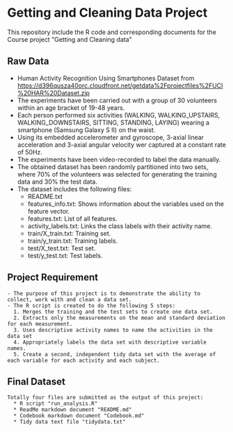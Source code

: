 # Getting and Cleaning Data Project
  This repository include the R code and corresponding documents for the Course project "Getting and Cleaning data"

## Raw Data
   - Human Activity Recognition Using Smartphones Dataset from https://d396qusza40orc.cloudfront.net/getdata%2Fprojectfiles%2FUCI%20HAR%20Dataset.zip
   - The experiments have been carried out with a group of 30 volunteers within an age bracket of 19-48 years. 
   - Each person performed six activities (WALKING, WALKING_UPSTAIRS, WALKING_DOWNSTAIRS, SITTING, STANDING, LAYING) wearing a smartphone (Samsung Galaxy S II) on the waist. 
   - Using its embedded accelerometer and gyroscope, 3-axial linear acceleration and 3-axial angular velocity wer captured at a constant rate of 50Hz. 
   - The experiments have been video-recorded to label the data manually. 
   - The obtained dataset has been randomly partitioned into two sets, where 70% of the volunteers was selected for generating the training data and 30% the test data.
   - The dataset includes the following files:
	 * README.txt
	 * features_info.txt: Shows information about the variables used on the feature vector.
	 * features.txt: List of all features.
	 * activity_labels.txt: Links the class labels with their activity name.
	 * train/X_train.txt: Training set.
	 * train/y_train.txt: Training labels.
	 * test/X_test.txt: Test set.
	 * test/y_test.txt: Test labels.

##  Project Requirement
    - The purpose of this project is to demonstrate the ability to collect, work with and clean a data set.
	- The R script is created to do the following 5 steps:
	  1. Merges the training and the test sets to create one data set.
	  2. Extracts only the measurements on the mean and standard deviation for each measurement.
	  3. Uses descriptive activity names to name the activities in the data set
	  4. Appropriately labels the data set with descriptive variable names.
	  5. Create a second, independent tidy data set with the average of each variable for each activity and each subject.

##  Final Dataset
    Totally four files are submitted as the output of this project:
	  * R script "run_analysis.R" 
	  * ReadMe markdown document "README.md"
	  * Codebook markdown document "Codebook.md"
	  * Tidy data text file "tidydata.txt" 
	  